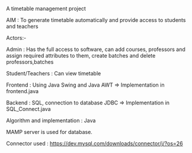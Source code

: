A timetable management project



AIM : To generate timetable automatically and provide access to students and teachers 


Actors:-

Admin : Has the full access to software, can add courses, professors and assign required attributes to them, create batches and delete professors,batches

Student/Teachers : Can view timetable 


Frontend : Using Java Swing and Java AWT => Implementation in frontend.java 

Backend : SQL, connection to database JDBC => Implementation in SQL_Connect.java

Algorithm and implementation : Java 

MAMP server is used for database.

Connector used : https://dev.mysql.com/downloads/connector/j/?os=26



